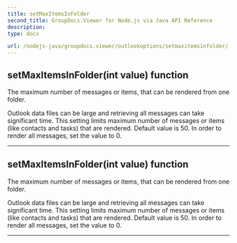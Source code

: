 ```yaml
---
title: setMaxItemsInFolder
second_title: GroupDocs.Viewer for Node.js via Java API Reference
description: 
type: docs

url: /nodejs-java/groupdocs.viewer/outlookoptions/setmaxitemsinfolder/
---
```


## setMaxItemsInFolder(int value)  function

 The maximum number of messages or items, that can be rendered from one folder.
 
 Outlook data files can be large and retrieving all messages can take significant time.
 This setting limits maximum number of messages or items (like contacts and tasks) that are rendered.
 Default value is 50. In order to render all messages, set the value to 0.
 


---


## setMaxItemsInFolder(int value)  function

 The maximum number of messages or items, that can be rendered from one folder.
 
 Outlook data files can be large and retrieving all messages can take significant time.
 This setting limits maximum number of messages or items (like contacts and tasks) that are rendered.
 Default value is 50. In order to render all messages, set the value to 0.
 


---


